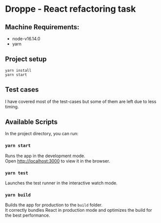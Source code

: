# Droppe - React refactoring task

## Machine Requirements:
- node-v16.14.0
- yarn

## Project setup
```
yarn install
yarn start
```
## Test cases

I have covered most of the test-cases but some of them are left due to less timing.

## Available Scripts

In the project directory, you can run:

### `yarn start`

Runs the app in the development mode.<br />
Open [http://localhost:3000](http://localhost:3000) to view it in the browser.

### `yarn test`

Launches the test runner in the interactive watch mode.<br />

### `yarn build`

Builds the app for production to the `build` folder.<br />
It correctly bundles React in production mode and optimizes the build for the best performance.
